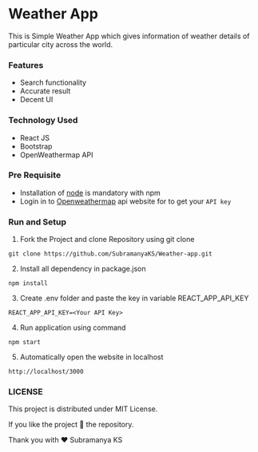 # Weather App

This is Simple Weather App which gives information of weather details of particular city across the world.

### Features

* Search functionality
* Accurate result
* Decent UI

### Technology Used

* React JS 
* Bootstrap
* OpenWeathermap API


### Pre Requisite
* Installation of [node](https://nodejs.org/en/) is mandatory with npm 
* Login in to [Openweathermap](https://openweathermap.org/api) api website for to get your `API key`


### Run and Setup

1. Fork the Project and clone Repository using git clone

```
git clone https://github.com/SubramanyaKS/Weather-app.git
```

2.  Install all dependency in package.json

```
npm install
```
3.  Create .env folder and paste the key in variable REACT_APP_API_KEY

```
REACT_APP_API_KEY=<Your API Key>
```

4.  Run application using command

```
npm start
```

5. Automatically open the website in localhost

```
http://localhost/3000
```

<!--Licence-->
### LICENSE

This project is distributed under MIT License.

If you like the project 🌟 the repository.

Thank you with ❤ Subramanya KS
